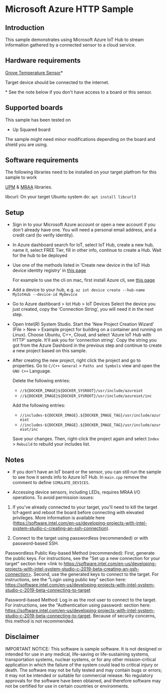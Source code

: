 # Microsoft Azure HTTP Sample


## Introduction
This sample demonstrates using Microsoft Azure IoT Hub to stream information gathered by a connected sensor to a cloud service.


## Hardware requirements

[Grove Temperature Sensor](http://wiki.seeed.cc/Grove-Temperature_Sensor/)*

Target device should be connected to the internet.

\* See the note below if you don't have access to a board or this sensor.

## Supported boards

This sample has been tested on
- Up Squared board

The sample might need minor modifications depending on the board and shield you are using.

## Software requirements

The following libraries need to be installed on your target platfrom for this sample to work

[UPM](https://github.com/intel-iot-devkit/upm) & [MRAA](https://github.com/intel-iot-devkit/mraa) libraries.

libcurl: On your target Ubuntu system do: `apt install libcurl3`


## Setup

* Sign in to your Microsoft Azure account or open a new account if you don't already have one. You will need a personal email address, and a credit card (to verify identity).
* In Azure dashboard search for IoT, select IoT Hub, create a new hub, name it, select FREE Tier, fill in other info, continue to create a Hub.
    Wait for the hub to be deployed

* Use one of the methods listed in ‘Create new device in the IoT Hub device identity registry’ in [this page](https://github.com/Azure/azure-iot-device-ecosystem/blob/master/setup_iothub.md#manage-an-azure-iot-hub)

    For example to use the cli on mac, first install Azure cli, see [this page](https://docs.microsoft.com/en-us/cli/azure/install-azure-cli-macos?view=azure-cli-latest)

* Add a device to your hub, e.g.
`az iot device create --hub-name MyIotHub --device-id MyDevice`

* Go to Azure dashboard > Iot Hub > IoT Devices
    Select the device you just created, copy the ‘Connection String’, you will need it in the next step.

* Open Intel(R) System Studio. Start the 'New Project Creation Wizard' (File > New > Example project for building on a container and running on Linux). Choose Ubuntu, C++, Cloud, and select 'Azure IoT Hub with HTTP' sample.  It'll ask you for 'connection string'. Copy the string you got from the Azure Dashbord in the previous step and continue to create a new project based on this sample.

* After creating the new project, right click the project and go to properties. Go to `C/C++ General` > `Paths and Symbols` view and open the `GNU C++` Language. 

	Delete the following entries: 

	* `//${DOCKER_IMAGE}${DOCKER_SYSROOT}/usr/include/azureiot`
	* `//${DOCKER_IMAGE}${DOCKER_SYSROOT}/usr/include/azureiot/inc`

	Add the following entries:

	* `//includes-${DOCKER_IMAGE}.${DOCKER_IMAGE_TAG}/usr/include/azureiot`
	* `//includes-${DOCKER_IMAGE}.${DOCKER_IMAGE_TAG}/usr/include/azureiot/inc`

	Save your changes. Then, right-click the project again and select `Index` > `Rebuild` to rebuild your includes list.

## Notes

* If you don't have an IoT board or the sensor, you can still run the sample to see how it sends info to
Azure IoT Hub. In `main.cpp` remove the comment to define `SIMULATE_DEVICES`.

* Accessing device sensors, including LEDs, requires MRAA I/O operations. To avoid permission issues:

1. If you've already connected to your target, you'll need to kill the target tcf-agent and reboot the board before connecting with elevated privileges. More information is available here (https://software.intel.com/en-us/developing-projects-with-intel-system-studio-c-creating-an-ssh-connection).

2. Connect to the target using passwordless (recommended) or with password-based SSH.

Passwordless Public Key-based Method (recommended):
First, generate the public keys. For instructions, see the "Set up a new connection for your target" section here <link to https://software.intel.com/en-us/developing-projects-with-intel-system-studio-c-2019-beta-creating-an-ssh-connection>. 
Second, use the generated keys to connect to the target. For instructions, see the "Login using public key" section here: https://software.intel.com/en-us/developing-projects-with-intel-system-studio-c-2019-beta-connecting-to-target

Password-based Method: 
Log in as the root user to connect to the target. For instructions, see the "Authentication using password: section here: https://software.intel.com/en-us/developing-projects-with-intel-system-studio-c-2019-beta-connecting-to-target. Because of security concerns, this method is not recommended.


## Disclaimer
IMPORTANT NOTICE: This software is sample software. It is not designed or intended for use in any medical, life-saving or life-sustaining systems, transportation systems, nuclear systems, or for any other mission-critical application in which the failure of the system could lead to critical injury or death. The software may not be fully tested and may contain bugs or errors; it may not be intended or suitable for commercial release. No regulatory approvals for the software have been obtained, and therefore software may not be certified for use in certain countries or environments.
